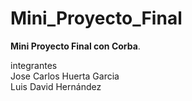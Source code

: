 # Mini_Proyecto_Final
**Mini Proyecto Final con Corba**.

integrantes  
Jose Carlos Huerta Garcia  
Luis David Hernández
